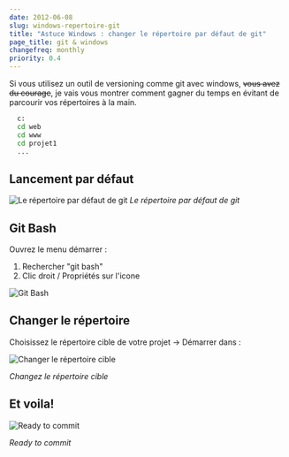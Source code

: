 ```yaml
---
date: 2012-06-08
slug: windows-repertoire-git
title: "Astuce Windows : changer le répertoire par défaut de git"
page_title: git & windows
changefreq: monthly
priority: 0.4
---
```


Si vous utilisez un outil de versioning comme git avec windows, <del>vous avez du courage</del>, je vais vous montrer comment gagner du temps en évitant de parcourir vos répertoires à la main.

~~~zsh
  c:
  cd web
  cd www
  cd projet1
  ...
~~~

## Lancement par défaut

![Le répertoire par défaut de git](blog/legacy/2012/06/1.default.jpg?raw=true)
_Le répertoire par défaut de git_

## Git Bash

Ouvrez le menu démarrer :

1. Rechercher "git bash"
2. Clic droit / Propriétés sur l'icone

![Git Bash](blog/legacy/2012/06/2.gitBash.jpg?raw=true)


## Changer le répertoire

Choisissez le répertoire cible de votre projet -> Démarrer dans :

![Changer le répertoire cible](blog/legacy/2012/06/3.changeURL.jpg?raw=true)

_Changez le répertoire cible_

## Et voila!

![Ready to commit](blog/legacy/2012/06/4.newRoot.jpg?raw=true)

_Ready to commit_
